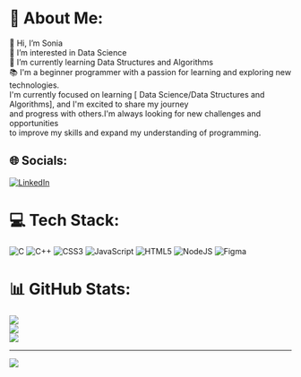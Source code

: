 # 💫 About Me:
👋 Hi, I’m Sonia<br>👀 I’m interested in Data Science<br>🌱 I’m currently learning Data Structures and Algorithms<br>📚 I'm a beginner programmer with a passion for learning and exploring new technologies.<br> I'm currently focused on learning [ Data Science/Data Structures and Algorithms], and I'm excited to share my journey <br>and progress with others.I'm always looking for new challenges and opportunities <br>to improve my skills and expand my understanding of programming. 


## 🌐 Socials:
[![LinkedIn](https://img.shields.io/badge/LinkedIn-%230077B5.svg?logo=linkedin&logoColor=white)](https://linkedin.com/in/https://www.linkedin.com/in/shaik-sonia-a3a9a11a7/) 

# 💻 Tech Stack:
![C](https://img.shields.io/badge/c-%2300599C.svg?style=flat&logo=c&logoColor=white) ![C++](https://img.shields.io/badge/c++-%2300599C.svg?style=flat&logo=c%2B%2B&logoColor=white) ![CSS3](https://img.shields.io/badge/css3-%231572B6.svg?style=flat&logo=css3&logoColor=white) ![JavaScript](https://img.shields.io/badge/javascript-%23323330.svg?style=flat&logo=javascript&logoColor=%23F7DF1E) ![HTML5](https://img.shields.io/badge/html5-%23E34F26.svg?style=flat&logo=html5&logoColor=white) ![NodeJS](https://img.shields.io/badge/node.js-6DA55F?style=flat&logo=node.js&logoColor=white) 	![Figma](https://img.shields.io/badge/figma-%23F24E1E.svg?style=flat&logo=figma&logoColor=white)
# 📊 GitHub Stats:
![](https://github-readme-stats.vercel.app/api?username=shaiksonia1&theme=radical&hide_border=false&include_all_commits=true&count_private=true)<br/>
![](https://github-readme-streak-stats.herokuapp.com/?user=shaiksonia1&theme=radical&hide_border=false)<br/>
![](https://github-readme-stats.vercel.app/api/top-langs/?username=shaiksonia1&theme=radical&hide_border=false&include_all_commits=true&count_private=true&layout=compact)

---
[![](https://visitcount.itsvg.in/api?id=shaiksonia1&icon=0&color=5)](https://visitcount.itsvg.in)

<!-- Proudly created with GPRM ( https://gprm.itsvg.in ) -->
